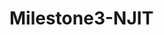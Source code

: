 # Milestone3-NJIT
<!-- This project is for my PORTFOLIO,it contains my projects,and other information.
through this site,one can contact me. 
it has home page,about me page,projects page,and contact page.

TIPS:


    to Starts the development server
        npm start


-->
